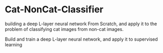 # Cat-NonCat-Classifier
 building a deep L-layer neural network From Scratch, and apply it to the problem of classifying cat images from non-cat images.

 Build and train a deep L-layer neural network, and apply it to supervised learning
